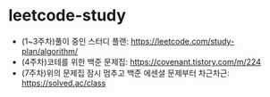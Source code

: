 # leetcode-study

- (1~3주차)풀이 중인 스터디 플랜: https://leetcode.com/study-plan/algorithm/
- (4주차)코테를 위한 백준 문제집: https://covenant.tistory.com/m/224
- (7주차)위의 문제집 잠시 멈추고 백준 에센셜 문제부터 차근차근: https://solved.ac/class
